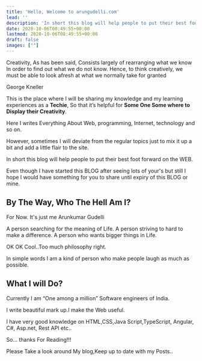 ```yaml
---
title: 'Hello, Welcome to arungudelli.com'
lead: ''
description: 'In short this blog will help people to put their best foot forward on the WEB.'
date: 2020-10-06T08:49:55+00:00
lastmod: 2020-10-06T08:49:55+00:00
draft: false
images: [""]
---
```



Creativity, As has been said,
Consists largely of rearranging what we know
In order to find out what we do not know.
Hence, to think creatively,
we must be able to look afresh at what we normally take for granted

George Kneller

This is the place where I will be sharing my knowledge and my learning experiences as a **Techie**,  So that it’s helpful for **Some One Some where to Display their Creativity**.

Here I writes Everything About Web, programming, Internet, technology and so on. 

However, sometimes I will deviate from the regular topics just to mix it up a bit and add a little flair to the site.

In short this blog will help people to put their best foot forward on the WEB.

Even though I have started this BLOG after seeing lots of your's but still I hope I would have something for you to share until expiry of this BLOG or mine.

## By The Way, Who The Hell Am I?

For Now. It's just me Arunkumar Gudelli

A person searching for the meaning of Life.
A person striving to hard to make a difference.
A person who wants bigger things in Life.

OK OK Cool..Too much philosophy right.

In simple words I am a kind of person who make people laugh as much as possible.

## What I will Do?

Currently I am “One among a million” Software engineers of India.

I write beautiful mark up.I make the Web useful.

I have very good knowledge on HTML,CSS,Java Script,TypeScript, Angular, C#, Asp.net, Rest API etc..

So… thanks For Reading!!!

Please Take a look around My blog,Keep up to date with my Posts..



